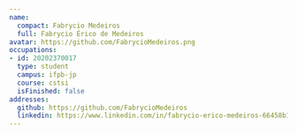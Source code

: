 ```yaml
---
name:
  compact: Fabrycio Medeiros
  full: Fabrycio Érico de Medeiros
avatar: https://github.com/FabrycioMedeiros.png
occupations:
- id: 20202370017
  type: student
  campus: ifpb-jp
  course: cstsi
  isFinished: false
addresses:
  github: https://github.com/FabrycioMedeiros
  linkedin: https://www.linkedin.com/in/fabrycio-erico-medeiros-66458b182/
---
```

